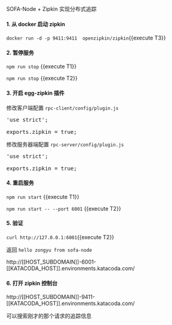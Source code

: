 SOFA-Node + Zipkin 实现分布式追踪

#### 1. 从 docker 启动 zipkin

`docker run -d -p 9411:9411  openzipkin/zipkin`{{execute T3}}

#### 2. 暂停服务

`npm run stop`
{{execute T1}}

`npm run stop`
{{execute T2}}

#### 3. 开启 egg-zipkin 插件

修改客户端配置 `rpc-client/config/plugin.js`

<pre class="file" data-filename="rpc-client/config/plugin.js" data-target="replace">
'use strict';

exports.zipkin = true;
</pre>

修改服务器端配置 `rpc-server/config/plugin.js`

<pre class="file" data-filename="rpc-server/config/plugin.js" data-target="replace">
'use strict';

exports.zipkin = true;
</pre>

#### 4. 重启服务

`npm run start`
{{execute T1}}

`npm run start -- --port 6001`
{{execute T2}}


#### 5. 验证

`curl http://127.0.0.1:6001`{{execute T2}}

返回 `hello zongyu from sofa-node`

http://[[HOST_SUBDOMAIN]]-6001-[[KATACODA_HOST]].environments.katacoda.com/

#### 6. 打开 zipkin 控制台

http://[[HOST_SUBDOMAIN]]-9411-[[KATACODA_HOST]].environments.katacoda.com/

可以搜索刚才的那个请求的追踪信息
